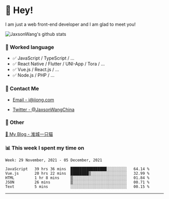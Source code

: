 # 👋 Hey!

I am just a web front-end developer and I am glad to meet you!

![JaxsonWang's github stats](https://github-readme-stats.vercel.app/api?username=JaxsonWang&&show_icons=true&&title_color=1abc9c&&icon_color=1abc9c)


### 📝 Worked language

- ✅ JavaScript / TypeScript / ...
- ✅ React Native / Flutter / UNI-App / Tora / ...
- ✅ Vue.js / React.js / ...
- ✅ Node.js / PHP / ...

### 📮 Contact Me

- [Email - i@iiong.com](mailto:i@iiong.com)

- [Twitter - @JaxsonWangChina](https://twitter.com/JaxsonWangChina)

### 🤪 Other

[📌 My Blog - 淮城一只猫](https://iiong.com)

### 📊 This week I spent my time on

<!--START_SECTION:waka-->
```text
Week: 29 November, 2021 - 05 December, 2021

JavaScript   39 hrs 36 mins  ████████████████░░░░░░░░░   64.14 % 
Vue.js       20 hrs 22 mins  ████████▒░░░░░░░░░░░░░░░░   32.99 % 
HTML         1 hr 8 mins     ▒░░░░░░░░░░░░░░░░░░░░░░░░   01.84 % 
JSON         26 mins         ▒░░░░░░░░░░░░░░░░░░░░░░░░   00.71 % 
Text         5 mins          ░░░░░░░░░░░░░░░░░░░░░░░░░   00.15 % 
```
<!--END_SECTION:waka-->

---
